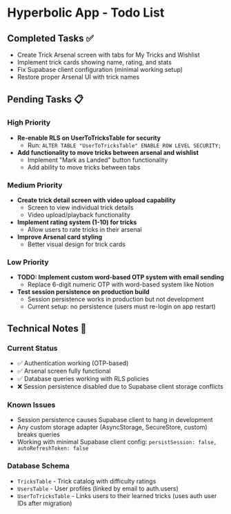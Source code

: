 # Hyperbolic App - Todo List

## Completed Tasks ✅
- Create Trick Arsenal screen with tabs for My Tricks and Wishlist
- Implement trick cards showing name, rating, and stats
- Fix Supabase client configuration (minimal working setup)
- Restore proper Arsenal UI with trick names

## Pending Tasks 📋

### High Priority
- **Re-enable RLS on UserToTricksTable for security** 
  - Run: `ALTER TABLE "UserToTricksTable" ENABLE ROW LEVEL SECURITY;`
- **Add functionality to move tricks between arsenal and wishlist**
  - Implement "Mark as Landed" button functionality
  - Add ability to move tricks between tabs

### Medium Priority  
- **Create trick detail screen with video upload capability**
  - Screen to view individual trick details
  - Video upload/playback functionality
- **Implement rating system (1-10) for tricks**
  - Allow users to rate tricks in their arsenal
- **Improve Arsenal card styling**
  - Better visual design for trick cards

### Low Priority
- **TODO: Implement custom word-based OTP system with email sending**
  - Replace 6-digit numeric OTP with word-based system like Notion
- **Test session persistence on production build** 
  - Session persistence works in production but not development
  - Current setup: no persistence (users must re-login on app restart)

## Technical Notes 📝

### Current Status
- ✅ Authentication working (OTP-based)
- ✅ Arsenal screen fully functional 
- ✅ Database queries working with RLS policies
- ❌ Session persistence disabled due to Supabase client storage conflicts

### Known Issues
- Session persistence causes Supabase client to hang in development
- Any custom storage adapter (AsyncStorage, SecureStore, custom) breaks queries
- Working with minimal Supabase client config: `persistSession: false, autoRefreshToken: false`

### Database Schema
- `TricksTable` - Trick catalog with difficulty ratings
- `UsersTable` - User profiles (linked by email to auth.users)  
- `UserToTricksTable` - Links users to their learned tricks (uses auth user IDs after migration)